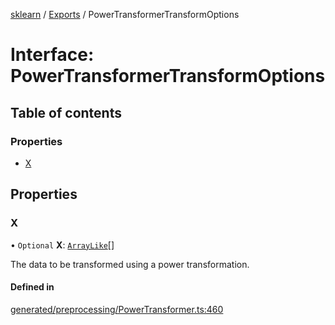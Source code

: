 [sklearn](../readme.md) / [Exports](../modules.md) / PowerTransformerTransformOptions

# Interface: PowerTransformerTransformOptions

## Table of contents

### Properties

- [X](PowerTransformerTransformOptions.md#x)

## Properties

### X

• `Optional` **X**: [`ArrayLike`](../modules.md#arraylike)[]

The data to be transformed using a power transformation.

#### Defined in

[generated/preprocessing/PowerTransformer.ts:460](https://github.com/transitive-bullshit/scikit-learn-ts/blob/367336a/packages/sklearn/src/generated/preprocessing/PowerTransformer.ts#L460)

